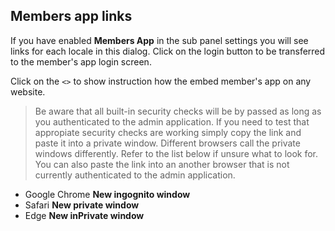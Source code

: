 ## Members app links ##

If you have enabled **Members App** in the sub panel settings you will see links for each locale in this dialog. Click on the login button to be transferred to the member's app login screen.

Click on the ```<>``` to show instruction how the embed member's app on any website.

> Be aware that all built-in security checks will be by passed as long as you authenticated to the admin application. If you need to test that appropiate security checks are working simply copy the link and paste it into a private window. Different browsers call the private windows differently. Refer to the list below if unsure what to look for. You can also paste the link into an another browser that is not currently authenticated to the admin application.

- Google Chrome **New ingognito window**
- Safari **New private window**
- Edge **New inPrivate window**
